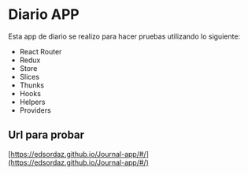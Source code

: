 # Diario APP

Esta app de diario se realizo para hacer pruebas utilizando lo siguiente:

- React Router
- Redux
- Store
- Slices
- Thunks
- Hooks
- Helpers
- Providers


## Url para probar

[https://edsordaz.github.io/Journal-app/#/](https://edsordaz.github.io/Journal-app/#/)

